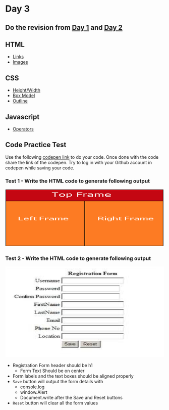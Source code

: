 # Day 3

## Do the revision from [Day 1](./day-1.md) and [Day 2](./day-2.md)

## HTML
- [Links](https://www.w3schools.com/html/html_links.asp)
- [Images](https://www.w3schools.com/html/html_images.asp)

## CSS
- [Height/Width](https://www.w3schools.com/css/css_dimension.asp)
- [Box Model](https://www.w3schools.com/css/css_boxmodel.asp)
- [Outline](https://www.w3schools.com/css/css_outline.asp)

## Javascript
- [Operators](https://www.w3schools.com/js/js_operators.asp)

## Code Practice Test
Use the following [codepen link](https://codepen.io/pen/) to do your code. Once done with the code share the link of the codepen.
Try to log in with your Github account in codepen while saving your code.

### Test 1 - Write the HTML code to generate following output
![Question1 Image](./media/day-3/question-1.png "Question1 Image")

### Test 2 - Write the HTML code to generate following output
![Question1 Image](./media/day-3/question-2.png "Question2 Image")
- Registration Form header should be h1
  - Form Text Should be on center
- Form labels and the text boxes should be aligned properly
- `Save` button will output the form details with
  - console.log
  - window.Alert
  - Document.write after the Save and Reset buttons
- `Reset` button will clear all the form values 

